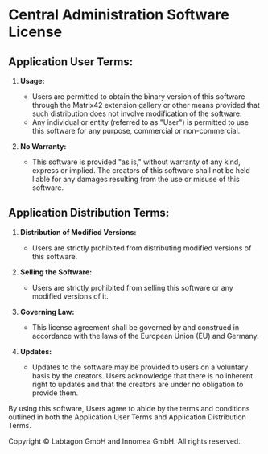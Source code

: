 # Central Administration Software License

## Application User Terms:

1. **Usage:**
   - Users are permitted to obtain the binary version of this software through the Matrix42 extension gallery or other means provided that such distribution does not involve modification of the software.
   - Any individual or entity (referred to as "User") is permitted to use this software for any purpose, commercial or non-commercial.

2. **No Warranty:**
   - This software is provided "as is," without warranty of any kind, express or implied. The creators of this software shall not be held liable for any damages resulting from the use or misuse of this software.

## Application Distribution Terms:

1. **Distribution of Modified Versions:**
   - Users are strictly prohibited from distributing modified versions of this software.

2. **Selling the Software:**
   - Users are strictly prohibited from selling this software or any modified versions of it.

3. **Governing Law:**
   - This license agreement shall be governed by and construed in accordance with the laws of the European Union (EU) and Germany.

4. **Updates:**
   - Updates to the software may be provided to users on a voluntary basis by the creators. Users acknowledge that there is no inherent right to updates and that the creators are under no obligation to provide them.

By using this software, Users agree to abide by the terms and conditions outlined in both the Application User Terms and Application Distribution Terms.

Copyright © Labtagon GmbH and Innomea GmbH. All rights reserved.
